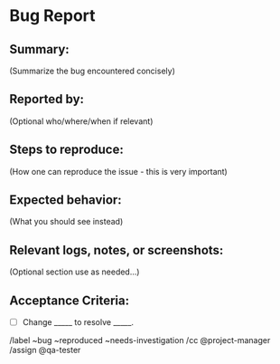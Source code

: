 # Bug Report

## Summary:

(Summarize the bug encountered concisely)

## Reported by:

(Optional who/where/when if relevant)

## Steps to reproduce:

(How one can reproduce the issue - this is very important)

## Expected behavior:

(What you should see instead)

## Relevant logs, notes, or screenshots:

(Optional section use as needed...)

## Acceptance Criteria:

* [ ] Change _____ to resolve _____.

/label ~bug ~reproduced ~needs-investigation
/cc @project-manager
/assign @qa-tester
